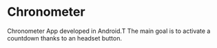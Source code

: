# Chronometer
Chronometer App developed in Android.T
The main goal is to activate a countdown thanks to an headset button.
